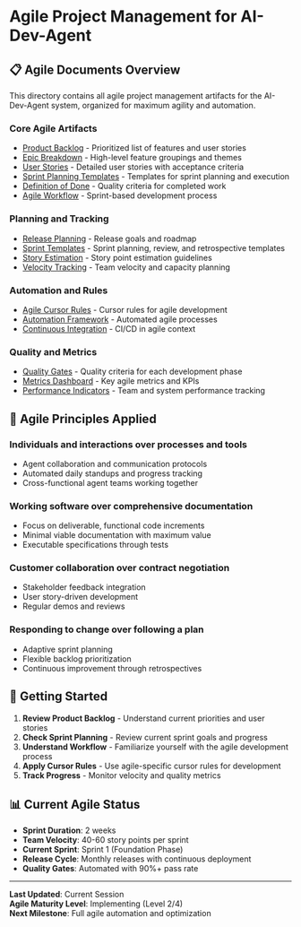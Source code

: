 # Agile Project Management for AI-Dev-Agent

## 📋 **Agile Documents Overview**

This directory contains all agile project management artifacts for the AI-Dev-Agent system, organized for maximum agility and automation.

### **Core Agile Artifacts**
- [Product Backlog](product_backlog.md) - Prioritized list of features and user stories
- [Epic Breakdown](epic_breakdown.md) - High-level feature groupings and themes
- [User Stories](user_stories.md) - Detailed user stories with acceptance criteria
- [Sprint Planning Templates](sprint_planning/) - Templates for sprint planning and execution
- [Definition of Done](definition_of_done.md) - Quality criteria for completed work
- [Agile Workflow](agile_workflow.md) - Sprint-based development process

### **Planning and Tracking**
- [Release Planning](release_planning.md) - Release goals and roadmap
- [Sprint Templates](sprint_planning/) - Sprint planning, review, and retrospective templates
- [Story Estimation](story_estimation.md) - Story point estimation guidelines
- [Velocity Tracking](velocity_tracking.md) - Team velocity and capacity planning

### **Automation and Rules**
- [Agile Cursor Rules](agile_cursor_rules.md) - Cursor rules for agile development
- [Automation Framework](automation_framework.md) - Automated agile processes
- [Continuous Integration](continuous_integration.md) - CI/CD in agile context

### **Quality and Metrics**
- [Quality Gates](quality_gates.md) - Quality criteria for each development phase
- [Metrics Dashboard](metrics_dashboard.md) - Key agile metrics and KPIs
- [Performance Indicators](performance_indicators.md) - Team and system performance tracking

## 🎯 **Agile Principles Applied**

### **Individuals and interactions** over processes and tools
- Agent collaboration and communication protocols
- Automated daily standups and progress tracking
- Cross-functional agent teams working together

### **Working software** over comprehensive documentation
- Focus on deliverable, functional code increments
- Minimal viable documentation with maximum value
- Executable specifications through tests

### **Customer collaboration** over contract negotiation
- Stakeholder feedback integration
- User story-driven development
- Regular demos and reviews

### **Responding to change** over following a plan
- Adaptive sprint planning
- Flexible backlog prioritization
- Continuous improvement through retrospectives

## 🚀 **Getting Started**

1. **Review Product Backlog** - Understand current priorities and user stories
2. **Check Sprint Planning** - Review current sprint goals and progress
3. **Understand Workflow** - Familiarize yourself with the agile development process
4. **Apply Cursor Rules** - Use agile-specific cursor rules for development
5. **Track Progress** - Monitor velocity and quality metrics

## 📊 **Current Agile Status**

- **Sprint Duration**: 2 weeks
- **Team Velocity**: 40-60 story points per sprint
- **Current Sprint**: Sprint 1 (Foundation Phase)
- **Release Cycle**: Monthly releases with continuous deployment
- **Quality Gates**: Automated with 90%+ pass rate

---

**Last Updated**: Current Session  
**Agile Maturity Level**: Implementing (Level 2/4)  
**Next Milestone**: Full agile automation and optimization